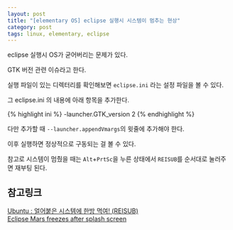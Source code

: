 ```yaml
---
layout: post
title: "[elementary OS] eclipse 실행시 시스템이 멈추는 현상"
category: post
tags: linux, elementary, eclipse
---
```


eclipse 실행시 OS가 굳어버리는 문제가 있다.


GTK 버전 관련 이슈라고 한다.

실행 파일이 있는 디렉터리를 확인해보면 `eclipse.ini` 라는 설정 파일을 볼 수 있다.

그 eclipse.ini 의 내용에 아래 항목을 추가한다.

{% highlight ini %}
-launcher.GTK_version
2
{% endhighlight %}

다만 추가할 때 `--launcher.appendVmargs`의 윗줄에 추가해야 한다.

이후 실행하면 정상적으로 구동되는 걸 볼 수 있다.

참고로 시스템이 멈췄을 때는 `Alt`+`PrtSc`을 누른 상태에서 `REISUB`를 순서대로 눌러주면 재부팅 된다.

## 참고링크

[Ubuntu : 얼어붙은 시스템에 한방 먹여! (REISUB)](http://nemonein.egloos.com/5280987)  
[Eclipse Mars freezes after splash screen](http://elementaryos.stackexchange.com/questions/1276/eclipse-mars-freezes-after-splash-screen)
